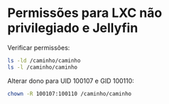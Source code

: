 # Permissões para LXC não privilegiado e Jellyfin

Verificar permissões:

```bash
ls -ld /caminho/caminho
ls -l /caminho/caminho
```

Alterar dono para UID 100107 e GID 100110:

```bash
chown -R 100107:100110 /caminho/caminho
```